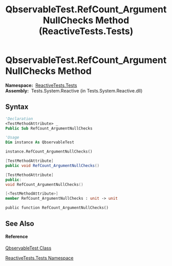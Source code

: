 ﻿---
title: QbservableTest.RefCount_ArgumentNullChecks Method  (ReactiveTests.Tests)
TOCTitle: RefCount_ArgumentNullChecks Method
ms:assetid: M:ReactiveTests.Tests.QbservableTest.RefCount_ArgumentNullChecks
ms:mtpsurl: https://msdn.microsoft.com/en-us/library/reactivetests.tests.qbservabletest.refcount_argumentnullchecks(v=VS.103)
ms:contentKeyID: 36619097
ms.date: 06/28/2011
mtps_version: v=VS.103
f1_keywords:
- ReactiveTests.Tests.QbservableTest.RefCount_ArgumentNullChecks
dev_langs:
- CSharp
- JScript
- VB
- FSharp
- c++
---

# QbservableTest.RefCount\_ArgumentNullChecks Method

**Namespace:**  [ReactiveTests.Tests](hh289046\(v=vs.103\).md)  
**Assembly:**  Tests.System.Reactive (in Tests.System.Reactive.dll)

## Syntax

``` vb
'Declaration
<TestMethodAttribute> _
Public Sub RefCount_ArgumentNullChecks
```

``` vb
'Usage
Dim instance As QbservableTest

instance.RefCount_ArgumentNullChecks()
```

``` csharp
[TestMethodAttribute]
public void RefCount_ArgumentNullChecks()
```

``` c++
[TestMethodAttribute]
public:
void RefCount_ArgumentNullChecks()
```

``` fsharp
[<TestMethodAttribute>]
member RefCount_ArgumentNullChecks : unit -> unit 
```

``` jscript
public function RefCount_ArgumentNullChecks()
```

## See Also

#### Reference

[QbservableTest Class](hh315250\(v=vs.103\).md)

[ReactiveTests.Tests Namespace](hh289046\(v=vs.103\).md)

